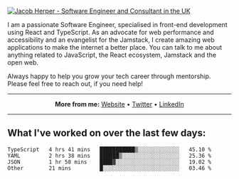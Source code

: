 [![Jacob Herper - Software Engineer and Consultant in the UK](https://res.cloudinary.com/jacobherper/image/upload/v1641506277/gh-image.png)](https://jacobherper.com/)

I am a passionate Software Engineer, specialised in front-end development using React and TypeScript. As an advocate for web performance and accessibility and an evangelist for the Jamstack, I create amazing web applications to make the internet a better place. You can talk to me about anything related to JavaScript, the React ecosystem, Jamstack and the open web.

Always happy to help you grow your tech career through mentorship. Please feel free to reach out, if you need help!

---

<p align="center">
  <strong>More from me:</strong> 
  <a href="https://jacobherper.com/">Website</a> •
  <a href="https://twitter.com/intent/follow?screen_name=jakeherp&tw_p=followbutton">Twitter</a> •
  <a href="https://www.linkedin.com/in/jacobherper/">LinkedIn</a>
</p>

---

## What I've worked on over the last few days:

<!--START_SECTION:waka-->

```text
TypeScript   4 hrs 41 mins   ███████████▒░░░░░░░░░░░░░   45.10 %
YAML         2 hrs 38 mins   ██████▒░░░░░░░░░░░░░░░░░░   25.36 %
JSON         1 hr 58 mins    ████▓░░░░░░░░░░░░░░░░░░░░   19.02 %
Other        21 mins         █░░░░░░░░░░░░░░░░░░░░░░░░   03.46 %
```

<!--END_SECTION:waka-->
